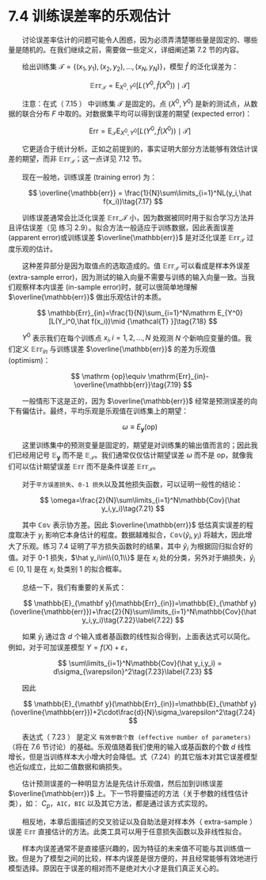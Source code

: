 # 7.4 训练误差率的乐观估计

<style>p{text-indent:2em;2}</style>

讨论误差率估计的问题可能令人困惑，因为必须弄清楚哪些量是固定的、哪些量是随机的。在我们继续之前，需要做一些定义，详细阐述第 7.2 节的内容。

给出训练集 $\mathcal{T} =\{(x_1,y_1),(x_2,y_2),\ldots,(x_N,y_N)\}$，模型 $\hat f$ 的泛化误差为：

$$
\mathbb{Err}_{\mathcal{T} } = \mathrm E_{X^0,Y^0}[L(Y^0,\hat f(X^0))\mid {\mathcal{T} }]\tag{7.15} 
$$

注意：在式（ 7.15 ） 中训练集 $\mathcal{T}$ 是固定的。点 $(X^0,Y^0)$ 是新的测试点，从数据的联合分布 $F$ 中取的。对数据集平均可以得到误差的期望 (expected error)：

$$
\mathrm{Err} = \mathrm E_{\mathcal{T} }\mathrm E_{X^0,Y^0}[L(Y^0,\hat f(X^0))\mid {\mathcal{T} }]\tag{7.16} 
$$

它更适合于统计分析。正如之前提到的，事实证明大部分方法能够有效估计误差的期望，而非 $\mathbb{Err}_{\mathcal{T} }$；这一点详见 7.12 节。

现在一般地，训练误差 (training error) 为：

$$
\overline{\mathbb{err}} = \frac{1}{N}\sum\limits_{i=1}^NL(y_i,\hat f(x_i))\tag{7.17} 
$$

训练误差通常会比泛化误差 $\mathbb{Err}\_{\mathcal{T} }$ 小，因为数据被同时用于拟合学习方法并且评估误差（见 练习 2.9）。拟合方法一般适应于训练数据，因此表面误差 (apparent error)或训练误差 $\overline{\mathbb{err}}$ 是对泛化误差 $\mathbb{Err}_{\mathcal{T}}$ 过度乐观的估计。

这种差异部分是因为取值点的选取造成的。值 $\mathbb{Err}_{\mathcal{T} }$ 可以看成是样本外误差 (extra-sample error)，因为测试的输入向量不需要与训练的输入向量一致。当我们观察样本内误差 (in-sample error)时，就可以很简单地理解 $\overline{\mathbb{err}}$ 做出乐观估计的本质。

$$
\mathbb{Err}_{in}=\frac{1}{N}\sum_{i=1}^N\mathrm E_{Y^0}[L(Y_i^0,\hat f(x_i))\mid {\mathcal{T} }]\tag{7.18}
$$

$Y^0$ 表示我们在每个训练点 $x_i,i=1,2,\ldots,N$ 处观测 $N$ 个新响应变量的值。我们定义 $\mathbb{Err}_{in}$ 与训练误差 $\overline{\mathbb{err}}$ 的差为乐观值 (optimism)：

$$
\mathrm {op}\equiv \mathrm{Err}_{in}-\overline{\mathbb{err}}\tag{7.19} 
$$

一般情形下这是正的，因为 $\overline{\mathbb{err}}$ 经常是预测误差的向下有偏估计。最终，平均乐观是乐观值在训练集上的期望：

$$
\omega \equiv E_{\mathbf y}(\mathrm{op})\tag{7.20} 
$$

这里训练集中的预测变量是固定的，期望是对训练集的输出值而言的；因此我们已经用记号 $\mathbb{E}_{\mathbf{y}}$ 而不是 $\mathbb{E}_{\mathcal{T} }$。我们通常仅仅估计期望误差 $\omega$ 而不是 op，就像我们可以估计期望误差 $\mathbb{Err}$ 而不是条件误差 $\mathbb{Err}_{\mathcal{T} }$。

对于`平方误差损失`、`0-1 损失`以及其他损失函数，可以证明一般性的结论：

$$
\omega=\frac{2}{N}\sum\limits_{i=1}^N\mathbb{Cov}(\hat y_i,y_i)\tag{7.21} 
$$

其中 $\mathbb{Cov}$ 表示协方差。因此 $\overline{\mathbb{err}}$ 低估真实误差的程度取决于 $y_i$ 影响它本身估计的程度。数据越难拟合，$\mathbb{Cov}(\hat y_i,y_i)$ 将越大，因此增大了乐观。练习 7.4 证明了平方损失函数时的结果，其中 $\hat y_i$ 为根据回归拟合好的值。对于 0-1 损失，$\hat y_i\in\\{0,1\\}$ 是在 $x_i$ 处的分类，另外对于熵损失，$\hat y_i\in[0,1]$ 是在 $x_i$ 处类别 1 的拟合概率。

总结一下，我们有重要的关系式：

$$
\mathbb{E}_{\mathbf y}(\mathbb{Err}_{in})=\mathbb{E}_{\mathbf y}(\overline{\mathbb{err}})+\frac{2}{N}\sum\limits_{i=1}^N\mathbb{Cov}(\hat y_i,y_i)\tag{7.22}\label{7.22}
$$

如果 $\hat y_i$ 通过含 $d$ 个输入或者基函数的线性拟合得到，上面表达式可以简化。例如，对于可加误差模型 $Y=f(X)+\varepsilon$，

$$
\sum\limits_{i=1}^N\mathbb{Cov}(\hat y_i,y_i) = d\sigma_{\varepsilon}^2\tag{7.23}\label{7.23}
$$

因此

$$
\mathbb{E}_{\mathbf y}(\mathbb{Err}_{in})=\mathbb{E}_{\mathbf y}(\overline{\mathbb{err}})+2\cdot\frac{d}{N}\sigma_\varepsilon^2\tag{7.24} 
$$
 
表达式（ 7.23 ） 是定义 `有效参数个数 (effective number of parameters)` （将在 7.6 节讨论）的基础。乐观值随着我们使用的输入或基函数的个数 $d$ 线性增长，但是当训练样本大小增大时会降低。式（7.24）的其它版本对其它误差模型也近似成立，比如二值数据和熵损失。

估计预测误差的一种明显方法是先估计乐观值，然后加到训练误差 $\overline{\mathbb{err}}$ 上。下一节将要描述的方法（关于参数的线性估计类），如： $C_p$，`AIC`，`BIC` 以及其它方法，都是通过该方式实现的。

相反地，本章后面描述的交叉验证以及自助法是对样本外（ extra-sample ）误差 $\mathbb{Err}$ 直接估计的方法。此类工具可以用于任意损失函数以及非线性拟合。

样本内误差通常不是直接感兴趣的，因为特征的未来值不可能与其训练值一致。但是为了模型之间的比较，样本内误差是很方便的，并且经常能够有效地进行模型选择。原因在于误差的相对而不是绝对大小才是我们真正关心的。
